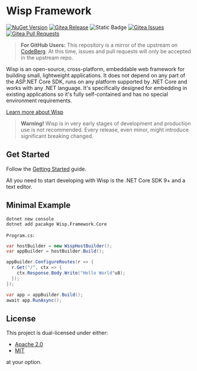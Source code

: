 # Wisp Framework

[![NuGet Version](https://img.shields.io/nuget/v/Wisp.Framework.Core)](https://www.nuget.org/packages/Wisp.Framework.Core)
[![Gitea Release](https://img.shields.io/gitea/v/release/WispFramework/Wisp?gitea_url=https%3A%2F%2Fcodeberg.org)](https://codeberg.org/WispFramework/Wisp/releases)
![Static Badge](https://img.shields.io/badge/license-MIT%2FApache2.0-green)
[![Gitea Issues](https://img.shields.io/gitea/issues/open/WispFramework/Wisp?gitea_url=https%3A%2F%2Fcodeberg.org)](https://codeberg.org/WispFramework/Wisp/issues)
[![Gitea Pull Requests](https://img.shields.io/gitea/pull-requests/open/WispFramework/Wisp?gitea_url=https%3A%2F%2Fcodeberg.org)](https://codeberg.org/WispFramework/Wisp/pulls)

> **For GitHub Users:** This repository is a mirror of the upstream on [CodeBerg](https://codeberg.org/WispFramework/Wisp). At this time,
> issues and pull requests will only be accepted in the upstream repo.

Wisp is an open-source, cross-platform, embeddable web framework for building small, lightweight
applications. It does not depend on any part of the ASP.NET Core SDK, runs on any platform supported
by .NET Core and works with any .NET language. It's specifically designed for embedding in existing
applications so it's fully self-contained and has no special environment requirements.

[Learn more about Wisp](https://wisp.jakubsycha.com/)

> **Warning!** Wisp is in very early stages of development and production use is not recommended. Every release, even minor, might
> introduce significant breaking changed.

## Get Started

Follow the [Getting Started](https://wisp.jakubsycha.com/docs/1-getting-started) guide.

All you need to start developing with Wisp is the .NET Core SDK 9+ and a text editor.

## Minimal Example


```
dotnet new console
dotnet add pacakge Wisp.Framework.Core
```

`Program.cs`:
```csharp
var hostBuilder = new WispHostBuilder();
var appBuilder = hostBuilder.Build();

appBuilder.ConfigureRoutes(r => {
  r.Get("/", ctx => {
    ctx.Response.Body.Write("Hello World"u8);
  });
});

var app = appBuilder.Build();
await app.RunAsync();
```

## License

This project is dual-licensed under either:

- [Apache 2.0](LICENSE-APACHE)
- [MIT](LICENSE-MIT)

at your option.
